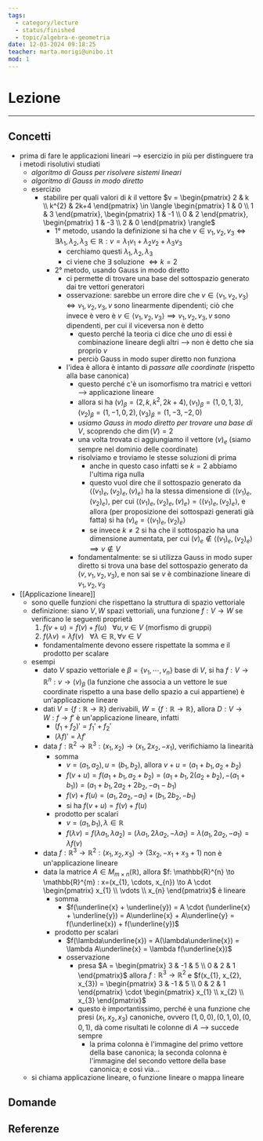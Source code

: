 ```yaml
---
tags:
  - category/lecture
  - status/finished
  - topic/algebra-e-geometria
date: 12-03-2024 09:18:25
teacher: marta.morigi@unibo.it
mod: 1
---
```

# Lezione
---
## Concetti
- prima di fare le applicazioni lineari --> esercizio in più per distinguere tra i metodi risolutivi studiati
	- _algoritmo di Gauss per risolvere sistemi lineari_
	- _algoritmo di Gauss in modo diretto_
	- esercizio
		- stabilire per quali valori di $k$ il vettore $v = \begin{pmatrix} 2 & k \\ k^{2} & 2k+4 \end{pmatrix} \in \langle \begin{pmatrix} 1 & 0 \\ 1 & 3 \end{pmatrix}, \begin{pmatrix} 1 & -1 \\ 0 & 2 \end{pmatrix}, \begin{pmatrix} 1 & -3 \\ 2 & 0 \end{pmatrix} \rangle$
			- 1° metodo, usando la definizione si ha che $v \in v_{1}, v_{2}, v_{3} \iff \exists \lambda_{1}, \lambda_{2}, \lambda_{3} \in \mathbb{R} : v = \lambda_{1}v_{1} + \lambda_{2}v_{2} + \lambda_{3}v_{3}$
				- cerchiamo questi $\lambda_{1}, \lambda_{2}, \lambda_{3}$
				- ci viene che $\exists$ soluzione $\iff k = 2$
			- 2° metodo, usando Gauss in modo diretto
				- ci permette di trovare una base del sottospazio generato dai tre vettori generatori
				- osservazione: sarebbe un errore dire che $v \in \langle v_{1}, v_{2}, v_{3} \rangle \iff v_{1}, v_{2}, v_{3}, v$ sono linearmente dipendenti; ciò che invece è vero è $v \in \langle v_{1}, v_{2}, v_{3} \rangle \implies v_{1}, v_{2}, v_{3}, v$ sono dipendenti, per cui il viceversa non è detto
					- questo perché la teoria ci dice che _uno_ di essi è combinazione lineare degli altri --> non è detto che sia proprio $v$
					- perciò Gauss in modo super diretto non funziona
				- l'idea è allora è intanto di _passare alle coordinate_ (rispetto alla base canonica)
					- questo perché c'è un isomorfismo tra matrici e vettori --> applicazione lineare
					- allora si ha $(v)_{\beta} = (2, k, k^{2}, 2k+4), (v_{1})_{\beta} = (1, 0, 1, 3), (v_{2})_{\beta} = (1, -1, 0, 2), (v_{3})_{\beta} = (1, -3, -2, 0)$
					- _usiamo Gauss in modo diretto per trovare una base di $V$_, scoprendo che $\dim(V) = 2$
					- una volta trovata ci aggiungiamo il vettore $(v)_{e}$ (siamo sempre nel dominio delle coordinate)
					- risolviamo e troviamo le stesse soluzioni di prima
						- anche in questo caso infatti se $k = 2$ abbiamo l'ultima riga nulla
						- questo vuol dire che il sottospazio generato da $\langle (v_{1})_{e}, (v_{2})_{e}, (v)_{e} \rangle$ ha la stessa dimensione di $\langle (v_{1})_{e}, (v_{2})_{e} \rangle$, per cui $\langle (v_{1})_{e}, (v_{2})_{e}, (v)_{e} \rangle = \langle (v_{1})_{e}, (v_{2})_{e} \rangle$, e allora (per proposizione dei sottospazi generati già fatta) si ha $(v)_{e} = \langle (v_{1})_{e}, (v_{2})_{e} \rangle$
						- se invece $k \neq 2$ si ha che il sottospazio ha una dimensione aumentata, per cui $(v)_{e} \notin \langle (v_{1})_{e}, (v_{2})_{e} \rangle \implies v \notin V$
					- fondamentalmente: se si utilizza Gauss in modo super diretto si trova una base del sottospazio generato da $(v, v_{1}, v_{2}, v_{3})$, e non sai se $v$ è combinazione lineare di $v_{1}, v_{2}, v_{3}$
- [[Applicazione lineare]]
	- sono quelle funzioni che rispettano la struttura di spazio vettoriale
	- definizione: siano $V, W$ spazi vettoriali, una funzione $f: V \to W$ se verificano le seguenti proprietà
		1. $f(v + u) = f(v) + f(u) \ \ \ \forall u, v \in V$ (morfismo di gruppi)
		2. $f(\lambda v) = \lambda f(v) \ \ \ \forall \lambda \in \mathbb{R}, \forall v \in V$
		- fondamentalmente devono essere rispettate la somma e il prodotto per scalare
	- esempi
		- dato $V$ spazio vettoriale e $\beta = \{v_{1}, \cdots, v_{n}\}$ base di $V$, si ha $f: V \to \mathbb{R}^{n} : v \to (v)_{\beta}$ (la funzione che associa a un vettore le sue coordinate rispetto a una base dello spazio a cui appartiene) è un'applicazione lineare
		- dati $V = \{f: \mathbb{R} \to \mathbb{R}\}$ derivabili, $W = \{f: \mathbb{R} \to \mathbb{R}\}$, allora $D: V \to W : f \to f'$ è un'applicazione lineare, infatti
			- $(f_{1} + f_{2})' = f_{1}' + f_{2}'$
			- $(\lambda f)' = \lambda f'$
		- data $f: \mathbb{R}^{2} \to \mathbb{R}^{3} : (x_{1}, x_{2}) \to (x_{1}, 2x_{2}, -x_{1})$, verifichiamo la linearità
			- somma
				- $v = (a_{1}, a_{2}), u = (b_{1}, b_{2})$, allora $v+u = (a_{1}+b_{1}, a_{2}+b_{2})$
				- $f(v+u) = f(a_{1}+b_{1}, a_{2}+b_{2}) = (a_{1}+b_{1}, 2(a_{2}+b_{2}), -(a_{1}+b_{1})) = (a_{1}+b_{1}, 2a_{2}+2b_{2}, -a_{1}-b_{1})$
				- $f(v) + f(u) = (a_{1}, 2a_{2}, -a_{1}) + (b_{1}, 2b_{2}, -b_{1})$
				- si ha $f(v+u) = f(v) + f(u)$
			- prodotto per scalari
				- $v = (a_{1}, b_{1}), \lambda \in \mathbb{R}$
				- $f(\lambda v) = f(\lambda a_{1}, \lambda a_{2}) = (\lambda a_{1}, 2 \lambda a_{2}, - \lambda a_{1}) = \lambda (a_{1}, 2a_{2}, -a_{1}) = \lambda f(v)$
		- data $f: \mathbb{R}^{3} \to \mathbb{R}^{2} : (x_{1}, x_{2}, x_{3}) \to (3x_{2}, -x_{1}+x_{3}+1)$ non è un'applicazione lineare
		- data la matrice $A \in M_{m \times n} (\mathbb{R})$, allora $f: \mathbb{R}^{n} \to \mathbb{R}^{m} : x=(x_{1}, \cdots, x_{n}) \to A \cdot \begin{pmatrix} x_{1} \\ \vdots \\ x_{n} \end{pmatrix}$ è lineare
			- somma
				- $f(\underline{x} + \underline{y}) = A \cdot (\underline{x} + \underline{y}) = A\underline{x} + A\underline{y} = f(\underline{x}) + f(\underline{y})$
			- prodotto per scalari
				- $f(\lambda\underline{x}) = A(\lambda\underline{x}) = \lambda A\underline{x} = \lambda f(\underline{x})$
				- osservazione
					- presa $A = \begin{pmatrix} 3 & -1 & 5 \\ 0 & 2 & 1 \end{pmatrix}$ allora $f: \mathbb{R}^{3} \to \mathbb{R}^{2}$ e $f(x_{1}, x_{2}, x_{3}) = \begin{pmatrix} 3 & -1 & 5 \\ 0 & 2 & 1 \end{pmatrix} \cdot \begin{pmatrix} x_{1} \\ x_{2} \\ x_{3} \end{pmatrix}$
					- questo è importantissimo, perché è una funzione che presi $(x_{1}, x_{2}, x_{3})$ canoniche, ovvero $(1, 0, 0), (0, 1, 0), (0, 0, 1)$, dà come risultati le colonne di $A$ --> succede sempre
						- la prima colonna è l'immagine del primo vettore della base canonica; la seconda colonna è l'immagine del secondo vettore della base canonica; e così via...
	- si chiama applicazione lineare, o funzione lineare o mappa lineare

## Domande

## Referenze
